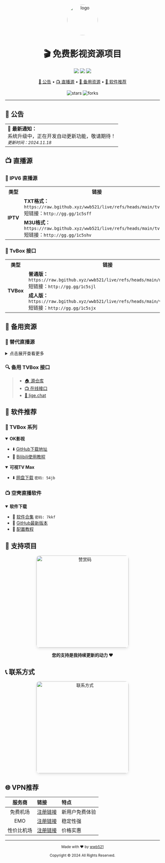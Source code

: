 <div align="center">
  <img src="https://raw.githubusercontent.com/wwb521/live/refs/heads/main/ys.ico" alt="logo" width="100px" style="border-radius: 50%"/>
  
  # 🎬 免费影视资源项目
  
  [![](https://img.shields.io/badge/永久-免费-brightgreen.svg)](https://github.com/wwb521/live)
  [![](https://img.shields.io/badge/完全-开源-orange.svg)](https://github.com/wwb521/live)
  [![](https://img.shields.io/badge/持续-更新-blue.svg)](https://github.com/wwb521/live)

  <p align="center">
    <a href="#公告">📢 公告</a> • 
    <a href="#直播源">📺 直播源</a> • 
    <a href="#备用资源">🎯 备用资源</a> • 
    <a href="#软件推荐">📱 软件推荐</a>
  </p>

  <p align="center">
    <img src="https://img.shields.io/github/stars/wwb521/live?style=social" alt="stars">
    <img src="https://img.shields.io/github/forks/wwb521/live?style=social" alt="forks">
  </p>
</div>

---

## 📢 公告
<table>
  <tr>
    <td>
      <b>🔔 最新通知：</b><br>
      系统升级中，正在开发自动更新功能，敬请期待！<br>
      <sub><i>更新时间：2024.11.18</i></sub>
    </td>
  </tr>
</table>

## 📺 直播源

### 🌟 IPV6 直播源
<table>
  <tr>
    <th width="15%" align="center">类型</th>
    <th width="85%" align="center">链接</th>
  </tr>
  <tr>
    <td align="center" rowspan="2"><b>IPTV</b></td>
    <td>
      <b>TXT格式：</b><br>
      <code>https://raw.bgithub.xyz/wwb521/live/refs/heads/main/tv.txt</code><br>
      短链接：<code>http://gg.gg/1c5sff</code>
    </td>
  </tr>
  <tr>
    <td>
      <b>M3U格式：</b><br>
      <code>https://raw.bgithub.xyz/wwb521/live/refs/heads/main/tv.m3u</code><br>
      短链接：<code>http://gg.gg/1c5shv</code>
    </td>
  </tr>
</table>

### 📱 TvBox 接口
<table>
  <tr>
    <th width="15%" align="center">类型</th>
    <th width="85%" align="center">链接</th>
  </tr>
  <tr>
    <td align="center" rowspan="2"><b>TVBox</b></td>
    <td>
      <b>普通版：</b><br>
      <code>https://raw.bgithub.xyz/wwb521/live/refs/heads/main/movies.json</code><br>
      短链接：<code>http://gg.gg/1c5sjl</code>
    </td>
  </tr>
  <tr>
    <td>
      <b>成人版：</b><br>
      <code>https://raw.bgithub.xyz/wwb521/live/refs/heads/main/video.json</code><br>
      短链接：<code>http://gg.gg/1c5sjx</code>
    </td>
  </tr>
</table>

## 🎯 备用资源

### 📌 替代直播源
<details>
<summary>点击展开查看更多</summary>

- 📥 [网盘下载](https://wwt.lanzouj.com/b00xxqs6h) `密码: 7r7h`
- 🌐 [在线直播](https://lyrics.run/my-tv.html)
- 📱 优质开源项目:
  - [![](https://img.shields.io/badge/GitHub-HTWMedia/HTV-brightgreen)](https://github.com/HTWMedia/HTV)
  - [![](https://img.shields.io/badge/GitHub-SimpleTV-orange)](https://github.com/Potato-66/SimpleTV)
  - [![](https://img.shields.io/badge/GitHub-My_TV-blue)](https://github.com/yaoxieyoulei/my_tv)

</details>

### 🔍 备用 TVBox 接口
> - [🏠 源仓库](https://cyuan.netlify.app/)
> - [📺 在线接口](https://xn--sss604efuw.com/)
> - [🔗 lige.chat](https://www.lige.chat)

## 📱 软件推荐

### 💫 TVBox 系列
<details open>
<summary><b>OK影视</b></summary>

- ⬇️ [GitHub下载地址](https://github.com/FongMi/Release)
- 📖 [Bilibili使用教程](https://www.bilibili.com/video/BV13w411t7dM/)

</details>

<details open>
<summary><b>可视TV Max</b></summary>

- ⬇️ [网盘下载](https://wwc.lanzoub.com/b0es81t8j) `密码: 54jb`

</details>

### 📺 空壳直播软件
<details open>
<summary><b>软件下载</b></summary>

- 🔧 [软件合集](https://wwt.lanzouj.com/b00y2bymj) `密码: 7kkf`
- 📱 [GitHub最新版本](https://github.com/lizongying/my-tv-0/releases)
- 📖 [配置教程](https://www.bilibili.com/video/BV1cM4m117sB/)

</details>

## 🤝 支持项目

<div align="center">
  <img src="https://raw.githubusercontent.com/wwb521/live/refs/heads/main/pay.jpeg" width="300px" alt="赞赏码" style="border-radius: 10px; box-shadow: 0 4px 8px rgba(0,0,0,0.1);"/>
  <p><b>您的支持是我持续更新的动力 ❤️</b></p>
</div>

## 📞 联系方式

<div align="center">
  <img src="https://raw.githubusercontent.com/wwb521/live/refs/heads/main/lx.png" width="300px" alt="联系方式" style="border-radius: 10px; box-shadow: 0 4px 8px rgba(0,0,0,0.1);"/>
</div>

## 🌐 VPN推荐
| 服务商 | 链接 | 特点 |
|:---:|:---|:---|
| 免费机场 | [注册链接](https://w.免费机场.com/#/register?code=vwm5gImq) | 新用户免费体验 |
| EMO | [注册链接](https://yyds.emovpn.top/#/register?code=LVXCEsxq) | 稳定性强 |
| 性价比机场 | [注册链接](https://xn--wtq35pfyd55o.com/#/register?code=iRxkxiRM) | 价格实惠 |

---

<div align="center">
  <p>
    <sub>Made with ❤️ by <a href="https://github.com/wwb521">wwb521</a></sub>
  </p>
  <p>
    <sub>Copyright © 2024 All Rights Reserved.</sub>
  </p>
</div>

<style>
.copy-button {
  padding: 4px 8px;
  font-size: 12px;
  color: #fff;
  background-color: #4CAF50;
  border: none;
  border-radius: 4px;
  cursor: pointer;
  margin-left: 8px;
}
.copy-button:hover {
  background-color: #45a049;
}
</style>


